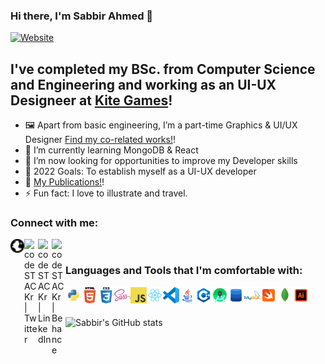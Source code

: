 ### Hi there, I'm Sabbir Ahmed 👋

[![Website](https://img.shields.io/static/v1?label=SabbirAhmed&message=Portfolio&color=informational)](https://sabbirahmedaust.github.io/)


## I've completed my BSc. from Computer Science and Engineering and working as an UI-UX Designeer at [Kite Games][kitegames]!

- 🖼️ Apart from basic engineering, I’m a part-time Graphics & UI/UX Designer [Find my co-related works!][Behance]!
- 🌱 I’m currently learning MongoDB & React
- 💼 I’m now looking for opportunities to improve my Developer skills
- 🥅 2022 Goals: To establish myself as a UI-UX developer
- 📰 [My Publications!][Academia]!
- ⚡ Fun fact: I love to illustrate and travel.

### Connect with me:

[<img align="left" alt="codeSTACKr.com" width="22px" src="https://raw.githubusercontent.com/iconic/open-iconic/master/svg/globe.svg" />][website]
[<img align="left" alt="codeSTACKr | Twitter" width="22px" src="https://cdn.jsdelivr.net/npm/simple-icons@v3/icons/twitter.svg" />][twitter]
[<img align="left" alt="codeSTACKr | LinkedIn" width="22px" src="https://cdn.jsdelivr.net/npm/simple-icons@v3/icons/linkedin.svg" />][linkedin]
[<img align="left" alt="codeSTACKr | Behance" width="22px" src="https://cdn.jsdelivr.net/npm/simple-icons@v3/icons/behance.svg" />][Behance]



<br />

### Languages and Tools that I'm comfortable with:

[<img align="left" alt="Python" width="26px" src="https://raw.githubusercontent.com/github/explore/80688e429a7d4ef2fca1e82350fe8e3517d3494d/topics/python/python.png" />][python]
[<img align="left" alt="HTML5" width="26px" src="https://raw.githubusercontent.com/github/explore/80688e429a7d4ef2fca1e82350fe8e3517d3494d/topics/html/html.png" />][html]
[<img align="left" alt="CSS3" width="26px" src="https://raw.githubusercontent.com/github/explore/80688e429a7d4ef2fca1e82350fe8e3517d3494d/topics/css/css.png" />][css]
[<img align="left" alt="Sass" width="26px" src="https://raw.githubusercontent.com/github/explore/80688e429a7d4ef2fca1e82350fe8e3517d3494d/topics/sass/sass.png" />][sass]
[<img align="left" alt="JavaScript" width="26px" 
      src="https://raw.githubusercontent.com/github/explore/80688e429a7d4ef2fca1e82350fe8e3517d3494d/topics/javascript/javascript.png" />][javascript]
[<img align="left" alt="React" width="26px" src="https://raw.githubusercontent.com/github/explore/80688e429a7d4ef2fca1e82350fe8e3517d3494d/topics/react/react.png" />][react]
[<img align="left" alt="Visual Studio Code" width="26px" src="https://raw.githubusercontent.com/github/explore/80688e429a7d4ef2fca1e82350fe8e3517d3494d/topics/visual-studio-code/visual-studio-code.png" />][vs]
[<img align="left" alt="Java" width="26px" src="images/java.gif" />][java]
[<img align="left" alt="C/C++" width="26px" src="images/c++.png" />][c]
[<img align="left" alt="as" width="26px" src="images/as.png" />][ands]
[<img align="left" alt="SQL" width="26px" src="images/database.png" />][sql]
[<img align="left" alt="MySQL" width="26px" src="images/mysql.png" />][mysql]
[<img align="left" alt="Swift" width="26px" src="images/swift.png" />][swift]
[<img align="left" alt="MongoDB" width="26px" src="images/mng.png" />][mongodb]
[<img align="left" alt="Illustrator" width="26px" src="images/illustrator.png" />][illustrator]

<br />
<br />

![Sabbir's GitHub stats](https://github-readme-stats.vercel.app/api?username=sabbirahmedAUST&show_icons=true&theme=radical)


[python]: https://raw.githubusercontent.com/github/explore/80688e429a7d4ef2fca1e82350fe8e3517d3494d/topics/python/python.png
[html]: https://raw.githubusercontent.com/github/explore/80688e429a7d4ef2fca1e82350fe8e3517d3494d/topics/html/html.png
[css]: https://raw.githubusercontent.com/github/explore/80688e429a7d4ef2fca1e82350fe8e3517d3494d/topics/css/css.png
[sass]: https://raw.githubusercontent.com/github/explore/80688e429a7d4ef2fca1e82350fe8e3517d3494d/topics/sass/sass.png
[javascript]: https://raw.githubusercontent.com/github/explore/80688e429a7d4ef2fca1e82350fe8e3517d3494d/topics/javascript/javascript.png
[react]: https://raw.githubusercontent.com/github/explore/80688e429a7d4ef2fca1e82350fe8e3517d3494d/topics/react/react.png
[vs]: https://raw.githubusercontent.com/github/explore/80688e429a7d4ef2fca1e82350fe8e3517d3494d/topics/visual-studio-code/visual-studio-code.png
[java]: https://github.com/sabbirahmedAUST/sabbirahmedAUST/tree/main/images/java.gif
[c]: https://github.com/sabbirahmedAUST/sabbirahmedAUST/tree/main/images/c++
[ands]: https://github.com/sabbirahmedAUST/sabbirahmedAUST/tree/main/images/as.png
[sql]: https://github.com/sabbirahmedAUST/sabbirahmedAUST/tree/main/images/database.png
[mysql]: https://github.com/sabbirahmedAUST/sabbirahmedAUST/tree/main/images/mysql.png
[mongodb]: https://github.com/sabbirahmedAUST/sabbirahmedAUST/tree/main/images/mng.png
[swift]: https://github.com/sabbirahmedAUST/sabbirahmedAUST/tree/main/images/swift.png
[illustrator]: https://github.com/sabbirahmedAUST/sabbirahmedAUST/tree/main/images/illustrator.png


[website]: https://sabbirahmedaust.github.io/
[twitter]: https://twitter.com/sabbirahmed1123
[Behance]: https://www.behance.net/sabbirahmed1123
[linkedin]: https://www.linkedin.com/in/sabbir-ahmed-80257b1b8/
[Academia]: https://aust.academia.edu/sabbirahmed?from_navbar=true
[kitegames]: https://www.kitegamesstudio.com/



